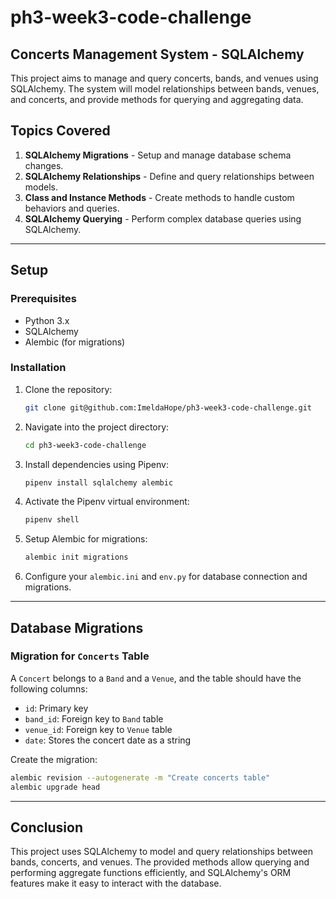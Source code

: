 # ph3-week3-code-challenge

## Concerts Management System - SQLAlchemy

This project aims to manage and query concerts, bands, and venues using SQLAlchemy. The system will model relationships between bands, venues, and concerts, and provide methods for querying and aggregating data.

## Topics Covered

1. **SQLAlchemy Migrations** - Setup and manage database schema changes.
2. **SQLAlchemy Relationships** - Define and query relationships between models.
3. **Class and Instance Methods** - Create methods to handle custom behaviors and queries.
4. **SQLAlchemy Querying** - Perform complex database queries using SQLAlchemy.

---

## Setup

### Prerequisites

- Python 3.x
- SQLAlchemy
- Alembic (for migrations)

### Installation

1. Clone the repository:
   ```bash
   git clone git@github.com:ImeldaHope/ph3-week3-code-challenge.git
   ```

2. Navigate into the project directory:
   ```bash
   cd ph3-week3-code-challenge
   ```

3. Install dependencies using Pipenv:
   ```bash
   pipenv install sqlalchemy alembic
   ```
   
4. Activate the Pipenv virtual environment:
   ```bash
   pipenv shell
   ```

5. Setup Alembic for migrations:
   ```bash
   alembic init migrations
   ```

6. Configure your `alembic.ini` and `env.py` for database connection and migrations.

---

## Database Migrations

### Migration for `Concerts` Table

A `Concert` belongs to a `Band` and a `Venue`, and the table should have the following columns:

- `id`: Primary key
- `band_id`: Foreign key to `Band` table
- `venue_id`: Foreign key to `Venue` table
- `date`: Stores the concert date as a string

Create the migration:
```bash
alembic revision --autogenerate -m "Create concerts table"
alembic upgrade head
```

---

## Conclusion

This project uses SQLAlchemy to model and query relationships between bands, concerts, and venues. The provided methods allow querying and performing aggregate functions efficiently, and SQLAlchemy's ORM features make it easy to interact with the database.

